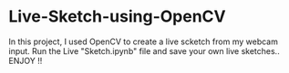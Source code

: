 # Live-Sketch-using-OpenCV
<p>
  In this project, I used OpenCV to create a live scketch from my webcam input. Run the Live "Sketch.ipynb" file and save your own live sketches.. ENJOY !!
 </p>
